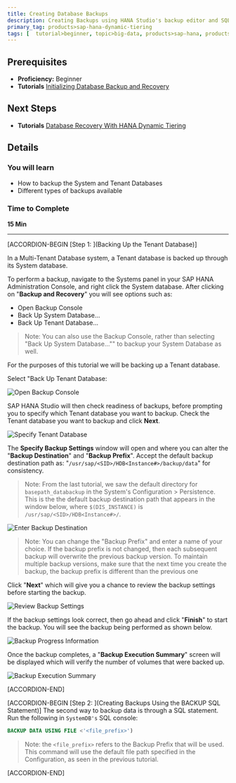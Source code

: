 ```yaml
---
title: Creating Database Backups
description: Creating Backups using HANA Studio's backup editor and SQL console.
primary_tag: products>sap-hana-dynamic-tiering
tags: [  tutorial>beginner, topic>big-data, products>sap-hana, products>sap-hana-dynamic-tiering, products>sap-hana-studio ]
---
```


## Prerequisites
 - **Proficiency:** Beginner
 - **Tutorials** [Initializing Database Backup and Recovery](https://www.sap.com/developer/tutorials/dt-backup-recovery-part1.html)


## Next Steps
 - **Tutorials** [Database Recovery With HANA Dynamic Tiering](https://www.sap.com/developer/tutorials/dt-backup-recovery-part3.html)

## Details
### You will learn
- How to backup the System and Tenant Databases
- Different types of backups available

### Time to Complete
**15 Min**

---

[ACCORDION-BEGIN [Step 1: ](Backing Up the Tenant Database)]

In a Multi-Tenant Database system, a Tenant database is backed up through its System database.

To perform a backup, navigate to the Systems panel in your SAP HANA Administration Console, and right click the System database. After clicking on "**Backup and Recovery**" you will see options such as:
- Open Backup Console
- Back Up System Database...
- Back Up Tenant Database...

> Note: You can also use the Backup Console, rather than selecting "Back Up System Database..."" to backup your System Database as well.

For the purposes of this tutorial we will be backing up a Tenant database.

Select "Back Up Tenant Database:

![Open Backup Console](open-backup-console.png)

SAP HANA Studio will then check readiness of backups, before prompting you to specify which Tenant database you want to backup. Check the Tenant database you want to backup and click **Next**.

![Specify Tenant Database](specify-tenant-database.png)

The **Specify Backup Settings** window will open and where you can alter the "**Backup Destination**" and "**Backup Prefix**". Accept the default backup destination path as:
"`/usr/sap/<SID>/HDB<Instance#>/backup/data`"
for consistency.

> Note: From the last tutorial, we saw the default directory for `basepath_databackup` in the System's Configuration > Persistence. This is the the default backup destination path that appears in the window below, where `$(DIS_INSTANCE)` is `/usr/sap/<SID>/HDB<Instance#>/`.

![Enter Backup Destination](backup-destination-setting.png)

> Note: You can change the "Backup Prefix" and enter a name of your choice. If the backup prefix is not changed, then each subsequent backup will overwrite the previous backup version. To maintain multiple backup versions, make sure that the next time you create the backup, the backup prefix is different than the previous one

Click "**Next**" which will give you a chance to review the backup settings before starting the backup.

![Review Backup Settings](review-backup-settings.png)

If the backup settings look correct, then go ahead and click "**Finish**" to start the backup. You will see the backup being performed as shown below.

![Backup Progress Information](backup-progress.png)

Once the backup completes, a "**Backup Execution Summary**" screen will be displayed which will verify the number of volumes that were backed up.

![Backup Execution Summary](backup-execution-summary.png)


[ACCORDION-END]

[ACCORDION-BEGIN [Step 2: ](Creating Backups Using the BACKUP SQL Statement)]
The second way to backup data is through a SQL statement. Run the following in `SystemDB's` SQL console:

```SQL
BACKUP DATA USING FILE <'<file_prefix>')
```
> Note: the `<file_prefix>` refers to the Backup Prefix that will be used. This command will use the default file path specified in the Configuration, as seen in the previous tutorial.


[ACCORDION-END]

<!--
[ACCORDION-BEGIN [Additional Information: ](Creating Backups for the System Database Using the Backup Editor)]

Navigate to the the Systems panel in your SAP HANA Administration Console, and right click the System database. Select **Backup and Recovery** > **Open Backup Console**. This will then open the backup editor, which allows you to view options including the crrent destination path for the backup (located under the **Configuration** tab) and existing any existing backups (under the **Backup Catalog** tab). Click the "**Open Backup**" icon (highlighted in the screenshot below) to backup the System database.

![Open Backup Wizard](open-backup-wizard.png)

The remainder of the process is similar to the backup we performed in **Step 1** of this tutorial..


[ACCORDION-END]
-->

